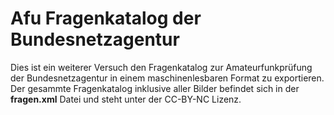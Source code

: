 # Afu Fragenkatalog der Bundesnetzagentur

Dies ist ein weiterer Versuch den Fragenkatalog zur Amateurfunkprüfung der Bundesnetzagentur in
einem maschinenlesbaren Format zu exportieren. Der gesammte Fragenkatalog inklusive aller Bilder
befindet sich in der **fragen.xml** Datei und steht unter der CC-BY-NC Lizenz.
